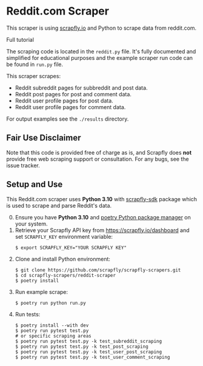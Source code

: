 # Reddit.com Scraper

This scraper is using [scrapfly.io](https://scrapfly.io/) and Python to scrape data from reddit.com. 

Full tutorial 

The scraping code is located in the `reddit.py` file. It's fully documented and simplified for educational purposes and the example scraper run code can be found in `run.py` file.

This scraper scrapes:
- Reddit subreddit pages for subbreddit and post data.
- Reddit post pages for post and comment data.
- Reddit user profile pages for post data.
- Reddit user profile pages for comment data.

For output examples see the `./results` directory.

## Fair Use Disclaimer

Note that this code is provided free of charge as is, and Scrapfly does __not__ provide free web scraping support or consultation. For any bugs, see the issue tracker.

## Setup and Use

This Reddit.com scraper uses __Python 3.10__ with [scrapfly-sdk](https://pypi.org/project/scrapfly-sdk/) package which is used to scrape and parse Reddit's data.

0. Ensure you have __Python 3.10__ and [poetry Python package manager](https://python-poetry.org/docs/#installation) on your system.
1. Retrieve your Scrapfly API key from <https://scrapfly.io/dashboard> and set `SCRAPFLY_KEY` environment variable:
    ```shell
    $ export SCRAPFLY_KEY="YOUR SCRAPFLY KEY"
    ```
2. Clone and install Python environment:
    ```shell
    $ git clone https://github.com/scrapfly/scrapfly-scrapers.git
    $ cd scrapfly-scrapers/reddit-scraper
    $ poetry install
    ```
3. Run example scrape:
    ```shell
    $ poetry run python run.py
    ```
4. Run tests:
    ```shell
    $ poetry install --with dev
    $ poetry run pytest test.py
    # or specific scraping areas
    $ poetry run pytest test.py -k test_subreddit_scraping
    $ poetry run pytest test.py -k test_post_scraping
    $ poetry run pytest test.py -k test_user_post_scraping
    $ poetry run pytest test.py -k test_user_comment_scraping
    ```

